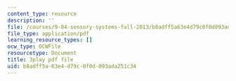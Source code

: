 ```yaml
---
content_type: resource
description: ''
file: /courses/9-04-sensory-systems-fall-2013/b8adff5a63e4d79c0f0d093ada251c34_A0KpTR_Ujks.pdf
file_type: application/pdf
learning_resource_types: []
ocw_type: OCWFile
resourcetype: Document
title: 3play pdf file
uid: b8adff5a-63e4-d79c-0f0d-093ada251c34
---
```

